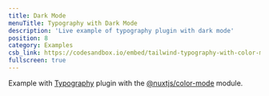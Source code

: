 ```yaml
---
title: Dark Mode
menuTitle: Typography with Dark Mode
description: 'Live example of typography plugin with dark mode'
position: 8
category: Examples
csb_link: https://codesandbox.io/embed/tailwind-typography-with-color-mode-4s7i3
fullscreen: true
---
```


Example with [Typography](https://github.com/tailwindlabs/tailwindcss-typography) plugin with the [@nuxtjs/color-mode](https://color-mode.nuxtjs.org/) module.

<code-sandbox :src="csb_link"></code-sandbox>
